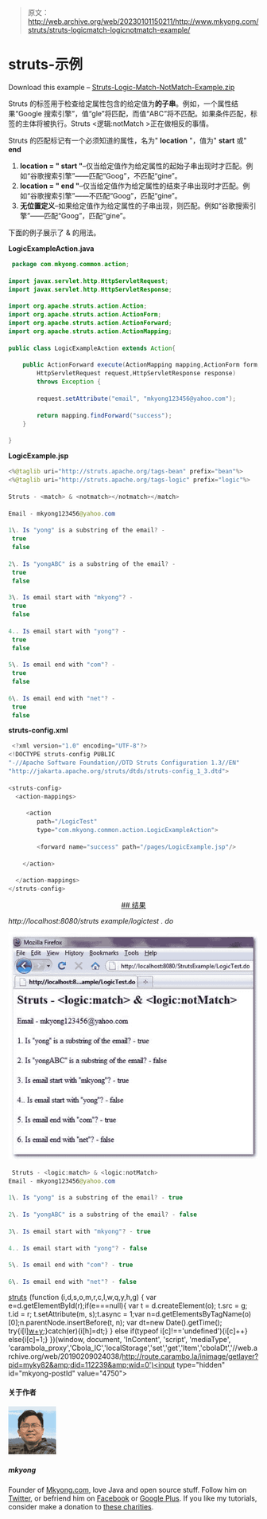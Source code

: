 > 原文：<http://web.archive.org/web/20230101150211/http://www.mkyong.com/struts/struts-logicmatch-logicnotmatch-example/>

# struts-<match><notmatch>示例</notmatch></match>

Download this example – [Struts-Logic-Match-NotMatch-Example.zip](http://web.archive.org/web/20190209024038/http://www.mkyong.com/wp-content/uploads/2010/04/Struts-Logic-Match-NotMatch-Example.zip)

Struts 的<match>标签用于检查给定属性包含的给定值为**的子串**。例如，一个属性结果“Google 搜索引擎”，值“gle”将匹配，而值“ABC”将不匹配。如果条件匹配，标签的主体将被执行。Struts <逻辑:notMatch >正在做相反的事情。</match>

Struts 的匹配标记有一个必须知道的属性，名为" **location** "，值为" **start** 或" **end**

1.  **location = " start "**–仅当给定值作为给定属性的起始子串出现时才匹配。例如“谷歌搜索引擎”——匹配“Goog”，不匹配“gine”。
2.  **location = " end "**–仅当给定值作为给定属性的结束子串出现时才匹配。例如“谷歌搜索引擎”——不匹配“Goog”，匹配“gine”。
3.  **无位置定义**–如果给定值作为给定属性的子串出现，则匹配。例如“谷歌搜索引擎”——匹配“Goog”，匹配“gine”。

下面的例子展示了 <match>& <notmatch>的用法。</notmatch></match>

**LogicExampleAction.java**

```java
 package com.mkyong.common.action;

import javax.servlet.http.HttpServletRequest;
import javax.servlet.http.HttpServletResponse;

import org.apache.struts.action.Action;
import org.apache.struts.action.ActionForm;
import org.apache.struts.action.ActionForward;
import org.apache.struts.action.ActionMapping;

public class LogicExampleAction extends Action{

	public ActionForward execute(ActionMapping mapping,ActionForm form,
		HttpServletRequest request,HttpServletResponse response) 
        throws Exception {

		request.setAttribute("email", "mkyong123456@yahoo.com");

		return mapping.findForward("success");
	}

} 
```

**LogicExample.jsp**

```java
<%@taglib uri="http://struts.apache.org/tags-bean" prefix="bean"%>
<%@taglib uri="http://struts.apache.org/tags-logic" prefix="logic"%>

Struts - <match> & <notmatch></notmatch></match>

Email - mkyong123456@yahoo.com

1\. Is "yong" is a substring of the email? -
 true 
 false 

2\. Is "yongABC" is a substring of the email? -
 true 
 false 

3\. Is email start with "mkyong"? -
 true 
 false 

4.. Is email start with "yong"? -
 true 
 false 

5\. Is email end with "com"? -
 true 
 false 

6\. Is email end with "net"? -
 true 
 false 

```

**struts-config.xml**

```java
 <?xml version="1.0" encoding="UTF-8"?>
<!DOCTYPE struts-config PUBLIC 
"-//Apache Software Foundation//DTD Struts Configuration 1.3//EN" 
"http://jakarta.apache.org/struts/dtds/struts-config_1_3.dtd">

<struts-config>
  <action-mappings>

	 <action
		path="/LogicTest"
		type="com.mkyong.common.action.LogicExampleAction">

		<forward name="success" path="/pages/LogicExample.jsp"/>

	</action>

  </action-mappings>
</struts-config> 
```

 <ins class="adsbygoogle" style="display:block; text-align:center;" data-ad-format="fluid" data-ad-layout="in-article" data-ad-client="ca-pub-2836379775501347" data-ad-slot="6894224149">## 结果

*http://localhost:8080/struts example/logictest . do*

![Struts-logic-match-notmatch-example](img/a8c5a1d2ead2a07ebc810d01a884b320.png "Struts-logic-match-notmatch-example")

```java
 Struts - <logic:match> & <logic:notMatch>
Email - mkyong123456@yahoo.com

1\. Is "yong" is a substring of the email? - true

2\. Is "yongABC" is a substring of the email? - false

3\. Is email start with "mkyong"? - true

4.. Is email start with "yong"? - false

5\. Is email end with "com"? - true

6\. Is email end with "net"? - false 
```

[struts](http://web.archive.org/web/20190209024038/http://www.mkyong.com/tag/struts/)</ins>![](img/ee23b6e050a70340852dfd071c3b357f.png) (function (i,d,s,o,m,r,c,l,w,q,y,h,g) { var e=d.getElementById(r);if(e===null){ var t = d.createElement(o); t.src = g; t.id = r; t.setAttribute(m, s);t.async = 1;var n=d.getElementsByTagName(o)[0];n.parentNode.insertBefore(t, n); var dt=new Date().getTime(); try{i[l][w+y](h,i[l][q+y](h)+'&amp;'+dt);}catch(er){i[h]=dt;} } else if(typeof i[c]!=='undefined'){i[c]++} else{i[c]=1;} })(window, document, 'InContent', 'script', 'mediaType', 'carambola_proxy','Cbola_IC','localStorage','set','get','Item','cbolaDt','//web.archive.org/web/20190209024038/http://route.carambo.la/inimage/getlayer?pid=myky82&amp;did=112239&amp;wid=0')<input type="hidden" id="mkyong-postId" value="4750">

#### 关于作者

![author image](img/b01c438e59f168af109f0de569ad743d.png)

##### mkyong

Founder of [Mkyong.com](http://web.archive.org/web/20190209024038/http://mkyong.com/), love Java and open source stuff. Follow him on [Twitter](http://web.archive.org/web/20190209024038/https://twitter.com/mkyong), or befriend him on [Facebook](http://web.archive.org/web/20190209024038/http://www.facebook.com/java.tutorial) or [Google Plus](http://web.archive.org/web/20190209024038/https://plus.google.com/110948163568945735692?rel=author). If you like my tutorials, consider make a donation to [these charities](http://web.archive.org/web/20190209024038/http://www.mkyong.com/blog/donate-to-charity/).